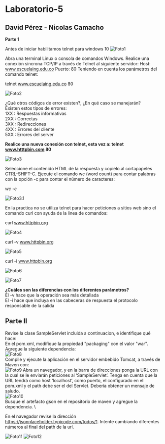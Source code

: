 # Laboratorio-5
## David Pérez - Nicolas Camacho
**Parte 1**

Antes de iniciar habilitamos telnet para windows 10
![Foto1](https://github.com/Haatom/Laboratorio-5/blob/master/Resources/habilitarTelnet.jpg)

Abra una terminal Linux o consola de comandos Windows.
Realice una conexión síncrona TCP/IP a través de Telnet al siguiente servidor:
Host: www.escuelaing.edu.co
Puerto: 80
Teniendo en cuenta los parámetros del comando telnet:

telnet www.escuelaing.edu.co 80

![Foto2](https://github.com/Haatom/Laboratorio-5/blob/master/Resources/GETsssssabchtmlHTTP1.0.png)

¿Qué otros códigos de error existen?, ¿En qué caso se manejarán? \
Existen estos tipos de errores: \
1XX : Respuestas informativas \
2XX : Correctas \
3XX : Redirecciones \
4XX : Errores del cliente \
5XX : Errores del server 


**Realice una nueva conexión con telnet, esta vez a:  telnet www.htttpbin.com 80**

![Foto3](https://github.com/Haatom/Laboratorio-5/blob/master/Resources/GEThttpbin.png)

Seleccione el contenido HTML de la respuesta y copielo al cortapapeles CTRL-SHIFT-C. Ejecute el comando wc (word count) para contar palabras con la opción -c para contar el número de caracteres:

_wc -c_

![Foto3.1](https://github.com/Haatom/Laboratorio-5/blob/master/Resources/contarPalabrasTextoHtml.png)


En la practica no se utiliza telnet para hacer peticiones a sitios web sino el comando curl con ayuda de la linea de comandos:

curl www.httpbin.org

![Foto4](https://github.com/Haatom/Laboratorio-5/blob/master/Resources/curlv1.png)

curl -v www.httpbin.org

![Foto5](https://github.com/Haatom/Laboratorio-5/blob/master/Resources/curlv2.png)

curl -i www.httpbin.org

![Foto6](https://github.com/Haatom/Laboratorio-5/blob/master/Resources/curli1.png)

![Foto7](https://github.com/Haatom/Laboratorio-5/blob/master/Resources/curli2.png)




**¿Cuáles son las diferencias con los diferentes parámetros?** \
El -v hace que la operación sea más detallada \
El -i hace que incluya en las cabeceras de respuesta el protocolo responsable de la salida

## Parte II
Revise la clase SampleServlet incluida a continuacion, e identifique qué hace: \
En el pom.xml, modifique la propiedad "packaging" con el valor "war". Agregue la siguiente dependencia: \
![Foto8](https://github.com/Haatom/Laboratorio-5/blob/master/Resources/A%C3%B1adirDependenciaJavaX.PNG) \
Compile y ejecute la aplicación en el servidor embebido Tomcat, a través de Maven con: \
![Foto9](https://github.com/Haatom/Laboratorio-5/blob/master/Resources/tomcat2.PNG)
Abra un navegador, y en la barra de direcciones ponga la URL con la cual se le enviarán peticiones al ‘SampleServlet’. Tenga en cuenta que la URL tendrá como host ‘localhost’, como puerto, el configurado en el pom.xml y el path debe ser el del Servlet. Debería obtener un mensaje de saludo. \
![Foto10](https://github.com/Haatom/Laboratorio-5/blob/master/Resources/tomcat1.PNG) \
Busque el artefacto gson en el repositorio de maven y agregue la dependencia. \


En el navegador revise la dirección https://jsonplaceholder.typicode.com/todos/1. Intente cambiando diferentes números al final del path de la url.


![Foto11](https://github.com/Haatom/Laboratorio-5/blob/master/Resources/json1.PNG)
![Foto12](https://github.com/Haatom/Laboratorio-5/blob/master/Resources/json2.PNG)
